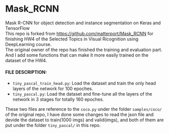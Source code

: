 # Mask_RCNN
Mask R-CNN for object detection and instance segmentation on Keras and TensorFlow
<br />
This repo is forked from https://github.com/matterport/Mask_RCNN for finishing HW4 of the Selected Topics in Visual Ricognition using DeepLearning course.
<br />
The original owner of the repo has finished the training and evaluation part.
And I add some functions that can make it more easily trained on the dataset of the HW4.
<br />
#### FILE DESCRIPTION:
* `tiny_pascal_train_head.py`:
Load the dataset and train the only head layers of the network for 100 epoches.
* `tiny_pascal.py`:
Load the dataset and fine-tune all the layers of the network in 3 stages for totally 160 epoches.

These two files are reference to the `coco.py` under the folder `samples/coco/` of the original repo, I have done
some changes to read the json file and devide the dataset to train(1000 imgs) and valid(imgs), and both of them are put under the folder `tiny_pascal/` in this repo.

